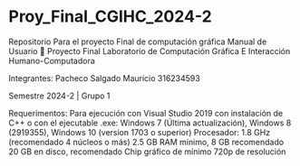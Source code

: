 # Proy_Final_CGIHC_2024-2
Repositorio Para el proyecto Final de computación gráfica
Manual de Usuario 📖
Proyecto Final Laboratorio de Computación Gráfica E Interacción Humano-Computadora

Integrantes:
Pacheco Salgado Mauricio
316234593

Semestre 2024-2 | Grupo 1

Requerimentos:
Para ejecución con Visual Studio 2019 con instalación de C++ o con el ejecutable .exe:
Windows 7 (Última actualización), Windows 8 (2919355), Windows 10 (version 1703 o superior)
Procesador: 1.8 GHz (recomendado 4 núcleos o más)
2.5 GB RAM mínimo, 8 GB recomendado
20 GB en disco, recomendado
Chip gráfico de mínimo 720p de resolución